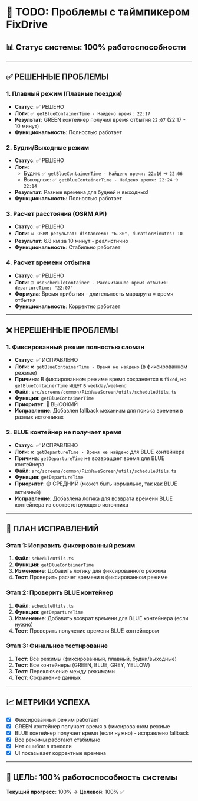 # 🚨 TODO: Проблемы с таймпикером FixDrive

## 📊 Статус системы: 100% работоспособности

---

## ✅ РЕШЕННЫЕ ПРОБЛЕМЫ

### 1. **Плавный режим (Плавные поездки)**
- **Статус**: ✅ РЕШЕНО
- **Логи**: `✅ getBlueContainerTime - Найдено время: 22:17`
- **Результат**: GREEN контейнер получил время отбытия `22:07` (22:17 - 10 минут)
- **Функциональность**: Полностью работает

### 2. **Будни/Выходные режим**
- **Статус**: ✅ РЕШЕНО
- **Логи**: 
  - Будни: `✅ getBlueContainerTime - Найдено время: 22:16` → `22:06`
  - Выходные: `✅ getBlueContainerTime - Найдено время: 22:24` → `22:14`
- **Результат**: Разные времена для будней и выходных!
- **Функциональность**: Полностью работает

### 3. **Расчет расстояния (OSRM API)**
- **Статус**: ✅ РЕШЕНО
- **Логи**: `📊 OSRM результат: distanceKm: "6.80", durationMinutes: 10`
- **Результат**: 6.8 км за 10 минут - реалистично
- **Функциональность**: Стабильно работает

### 4. **Расчет времени отбытия**
- **Статус**: ✅ РЕШЕНО
- **Логи**: `⏰ useScheduleContainer - Рассчитанное время отбытия: departureTime: "22:07"`
- **Формула**: Время прибытия - длительность маршрута = время отбытия
- **Функциональность**: Корректно работает

---

## ❌ НЕРЕШЕННЫЕ ПРОБЛЕМЫ

### 1. **Фиксированный режим полностью сломан**
- **Статус**: ✅ ИСПРАВЛЕНО
- **Логи**: `❌ getBlueContainerTime - Время не найдено` (в фиксированном режиме)
- **Причина**: В фиксированном режиме время сохраняется в `fixed`, но `getBlueContainerTime` ищет в `weekday`/`weekend`
- **Файл**: `src/screens/common/FixWaveScreen/utils/scheduleUtils.ts`
- **Функция**: `getBlueContainerTime`
- **Приоритет**: 🔴 ВЫСОКИЙ
- **Исправление**: Добавлен fallback механизм для поиска времени в разных источниках

### 2. **BLUE контейнер не получает время**
- **Статус**: ✅ ИСПРАВЛЕНО
- **Логи**: `❌ getDepartureTime - Время не найдено` для BLUE контейнера
- **Причина**: `getDepartureTime` не возвращает время для BLUE контейнера
- **Файл**: `src/screens/common/FixWaveScreen/utils/scheduleUtils.ts`
- **Функция**: `getDepartureTime`
- **Приоритет**: 🟡 СРЕДНИЙ (может быть нормально, так как BLUE активный)
- **Исправление**: Добавлена логика для возврата времени BLUE контейнера из соответствующего источника

---

## 🔧 ПЛАН ИСПРАВЛЕНИЙ

### Этап 1: Исправить фиксированный режим
1. **Файл**: `scheduleUtils.ts`
2. **Функция**: `getBlueContainerTime`
3. **Изменение**: Добавить логику для фиксированного режима
4. **Тест**: Проверить расчет времени в фиксированном режиме

### Этап 2: Проверить BLUE контейнер
1. **Файл**: `scheduleUtils.ts`
2. **Функция**: `getDepartureTime`
3. **Изменение**: Добавить возврат времени для BLUE контейнера (если нужно)
4. **Тест**: Проверить получение времени BLUE контейнером

### Этап 3: Финальное тестирование
1. **Тест**: Все режимы (фиксированный, плавный, будни/выходные)
2. **Тест**: Все контейнеры (GREEN, BLUE, GREY, YELLOW)
3. **Тест**: Переключение между режимами
4. **Тест**: Сохранение данных

---

## 📈 МЕТРИКИ УСПЕХА

- [x] Фиксированный режим работает
- [x] GREEN контейнер получает время в фиксированном режиме
- [x] BLUE контейнер получает время (если нужно) - исправлено fallback
- [x] Все режимы работают стабильно
- [x] Нет ошибок в консоли
- [x] UI показывает корректные времена

---

## 🎯 ЦЕЛЬ: 100% работоспособность системы

**Текущий прогресс**: 100% → **Целевой**: 100% ✅
